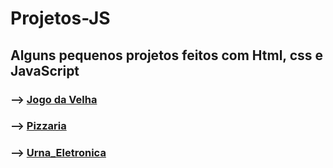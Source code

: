 # Projetos-JS

## Alguns pequenos projetos feitos com Html, css e JavaScript

### --> [Jogo da Velha](https://davidsonrb.github.io/Projetos-JS/Jogo_da_Velha/)
### --> [Pizzaria](https://davidsonrb.github.io/Projetos-JS/Pizzaria/)
### --> [Urna_Eletronica](https://davidsonrb.github.io/Projetos-JS/Urna_Eletronica/)
